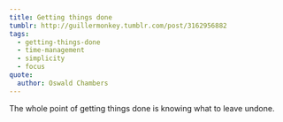 ```yaml
---
title: Getting things done
tumblr: http://guillermonkey.tumblr.com/post/3162956882
tags:
  - getting-things-done
  - time-management
  - simplicity
  - focus
quote:
  author: Oswald Chambers
---
```


The whole point of getting things done is knowing what to leave undone.
